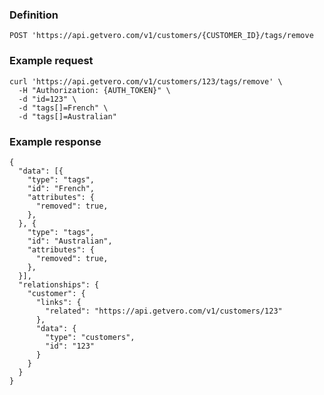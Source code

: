 ### Definition

<pre class="bash"><code>POST 'https://api.getvero.com/v1/customers/{CUSTOMER_ID}/tags/remove</code></pre>

### Example request

<pre class="bash"><code>curl 'https://api.getvero.com/v1/customers/123/tags/remove' \
  -H "Authorization: {AUTH_TOKEN}" \
  -d "id=123" \
  -d "tags[]=French" \
  -d "tags[]=Australian"</code></pre>

### Example response

<pre class="bash"><code class="json">{
  "data": [{
    "type": "tags",
    "id": "French",
    "attributes": {
      "removed": true,
    },
  }, {
    "type": "tags",
    "id": "Australian",
    "attributes": {
      "removed": true,
    },
  }],
  "relationships": {
    "customer": {
      "links": {
        "related": "https://api.getvero.com/v1/customers/123"
      },
      "data": {
        "type": "customers",
        "id": "123"
      }
    }
  }
}</code></pre>